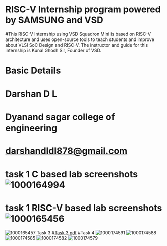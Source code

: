 # RISC-V Internship program powered by SAMSUNG and VSD
#This RISC-V Internship using VSD Squadron Mini is based on RISC-V architecture and uses open-source tools to teach students and improve about VLSI SoC Design and RISC-V. The instructor and guide for this internship is Kunal Ghosh Sir, Founder of VSD.
# Basic Details
# Darshan D L
# Dyanand sagar college of engineering
# darshandldl878@gmail.com
# task 1 C based lab screenshots ![1000164994](https://github.com/user-attachments/assets/054480d4-8c2e-46d9-a02c-f84ffb590c0f)
# task 1 RISC-V based lab screenshots ![1000165456](https://github.com/user-attachments/assets/19490a75-7e29-4ae1-a7e0-655d1f201fa2)
![1000165457](https://github.com/user-attachments/assets/947a95b1-4383-489c-925c-5f2080f83463)
Task 3 
#[Task 3.pdf](https://github.com/user-attachments/files/18455703/Task.3.pdf)
#Task 4 
![1000174591](https://github.com/user-attachments/assets/bee45e66-53a1-4ced-bdb7-3df719e73229)
![1000174588](https://github.com/user-attachments/assets/d77d6ae3-7903-41a3-b548-c1b4b2f1d7f8)
![1000174585](https://github.com/user-attachments/assets/4af615c1-c43b-4a35-854f-a8cff89aadf5)
![1000174582](https://github.com/user-attachments/assets/634a519e-4532-4684-a208-74fdcd762c63)
![1000174579](https://github.com/user-attachments/assets/9474048e-4dc9-41ed-9dae-3fea461d724f)
